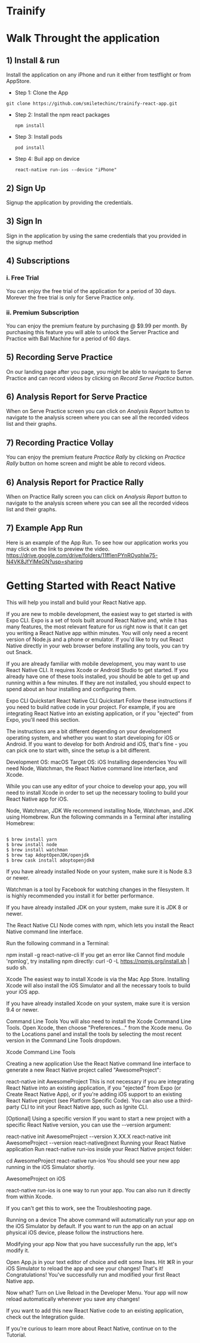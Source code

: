 # Trainify

# Walk Throught the application

## 1) Install & run

Install the application on any iPhone and run it either from testflight or from AppStore.

- Step 1: Clone the App

```
git clone https://github.com/smiletechinc/trainify-react-app.git
```

- Step 2: Install the npm react packages

  ```
  npm install
  ```

- Step 3: Install pods
  ```
  pod install
  ```
- Step 4: Buil app on device
  ```
  react-native run-ios --device "iPhone"
  ```

## 2) Sign Up

Signup the application by providing the credentials.

## 3) Sign In

Sign in the application by using the same credentials that you provided in the signup method

## 4) Subscriptions

### i. Free Trial

You can enjoy the free trial of the application for a period of 30 days. Morever the free trial is only for Serve Practice only.

### ii. Premium Subscription

You can enjoy the premium feature by purchasing @ $9.99 per month. By purchasing this feature you will able to unlock the Server Practice and Practice with Ball Machine for a period of 60 days.

## 5) Recording Serve Practice

On our landing page after you page, you might be able to navigate to Serve Practice and can record videos by clicking on _Record Serve Practice_ button.

## 6) Analysis Report for Serve Practice

When on Serve Practice screen you can click on _Analysis Report_ button to navigate to the analysis screen where you can see all the recorded videos list and their graphs.

## 7) Recording Practice Vollay

You can enjoy the premium feature _Practice Rally_ by clicking on _Practice Rally_ button on home screen and might be able to record videos.

## 6) Analysis Report for Practice Rally

When on Practice Rally screen you can click on _Analysis Report_ button to navigate to the analysis screen where you can see all the recorded videos list and their graphs.

## 7) Example App Run

Here is an example of the App Run. To see how our application works you may click on the link to preview the video.
https://drive.google.com/drive/folders/11fflenPYnROyqhlw75-N4VK8JfYlMeGN?usp=sharing

# Getting Started with React Native

This will help you install and build your React Native app.

If you are new to mobile development, the easiest way to get started is with Expo CLI. Expo is a set of tools built around React Native and, while it has many features, the most relevant feature for us right now is that it can get you writing a React Native app within minutes. You will only need a recent version of Node.js and a phone or emulator. If you'd like to try out React Native directly in your web browser before installing any tools, you can try out Snack.

If you are already familiar with mobile development, you may want to use React Native CLI. It requires Xcode or Android Studio to get started. If you already have one of these tools installed, you should be able to get up and running within a few minutes. If they are not installed, you should expect to spend about an hour installing and configuring them.

Expo CLI Quickstart React Native CLI Quickstart
Follow these instructions if you need to build native code in your project. For example, if you are integrating React Native into an existing application, or if you "ejected" from Expo, you'll need this section.

The instructions are a bit different depending on your development operating system, and whether you want to start developing for iOS or Android. If you want to develop for both Android and iOS, that's fine - you can pick one to start with, since the setup is a bit different.

Development OS: macOS
Target OS: iOS
Installing dependencies
You will need Node, Watchman, the React Native command line interface, and Xcode.

While you can use any editor of your choice to develop your app, you will need to install Xcode in order to set up the necessary tooling to build your React Native app for iOS.

Node, Watchman, JDK
We recommend installing Node, Watchman, and JDK using Homebrew. Run the following commands in a Terminal after installing Homebrew:

```

$ brew install yarn
$ brew install node
$ brew install watchman
$ brew tap AdoptOpenJDK/openjdk
$ brew cask install adoptopenjdk8

```

If you have already installed Node on your system, make sure it is Node 8.3 or newer.

Watchman is a tool by Facebook for watching changes in the filesystem. It is highly recommended you install it for better performance.

If you have already installed JDK on your system, make sure it is JDK 8 or newer.

The React Native CLI
Node comes with npm, which lets you install the React Native command line interface.

Run the following command in a Terminal:

npm install -g react-native-cli
If you get an error like Cannot find module 'npmlog', try installing npm directly: curl -0 -L https://npmjs.org/install.sh | sudo sh.

Xcode
The easiest way to install Xcode is via the Mac App Store. Installing Xcode will also install the iOS Simulator and all the necessary tools to build your iOS app.

If you have already installed Xcode on your system, make sure it is version 9.4 or newer.

Command Line Tools
You will also need to install the Xcode Command Line Tools. Open Xcode, then choose "Preferences..." from the Xcode menu. Go to the Locations panel and install the tools by selecting the most recent version in the Command Line Tools dropdown.

Xcode Command Line Tools

Creating a new application
Use the React Native command line interface to generate a new React Native project called "AwesomeProject":

react-native init AwesomeProject
This is not necessary if you are integrating React Native into an existing application, if you "ejected" from Expo (or Create React Native App), or if you're adding iOS support to an existing React Native project (see Platform Specific Code). You can also use a third-party CLI to init your React Native app, such as Ignite CLI.

[Optional] Using a specific version
If you want to start a new project with a specific React Native version, you can use the --version argument:

react-native init AwesomeProject --version X.XX.X
react-native init AwesomeProject --version react-native@next
Running your React Native application
Run react-native run-ios inside your React Native project folder:

cd AwesomeProject
react-native run-ios
You should see your new app running in the iOS Simulator shortly.

AwesomeProject on iOS

react-native run-ios is one way to run your app. You can also run it directly from within Xcode.

If you can't get this to work, see the Troubleshooting page.

Running on a device
The above command will automatically run your app on the iOS Simulator by default. If you want to run the app on an actual physical iOS device, please follow the instructions here.

Modifying your app
Now that you have successfully run the app, let's modify it.

Open App.js in your text editor of choice and edit some lines.
Hit ⌘R in your iOS Simulator to reload the app and see your changes!
That's it!
Congratulations! You've successfully run and modified your first React Native app.

Now what?
Turn on Live Reload in the Developer Menu. Your app will now reload automatically whenever you save any changes!

If you want to add this new React Native code to an existing application, check out the Integration guide.

If you're curious to learn more about React Native, continue on to the Tutorial.

```

```
